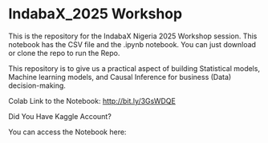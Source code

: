 # IndabaX_2025 Workshop 

This is the repository for the IndabaX Nigeria 2025 Workshop session. This notebook has the CSV file and the .ipynb notebook. You can just download or clone the repo to run the Repo.

This repository is to give us a practical aspect of building Statistical models, Machine learning models, and Causal Inference for business (Data) decision-making.

Colab Link to the Notebook: http://bit.ly/3GsWDQE

Did You Have Kaggle Account?

You can access the Notebook here: 
